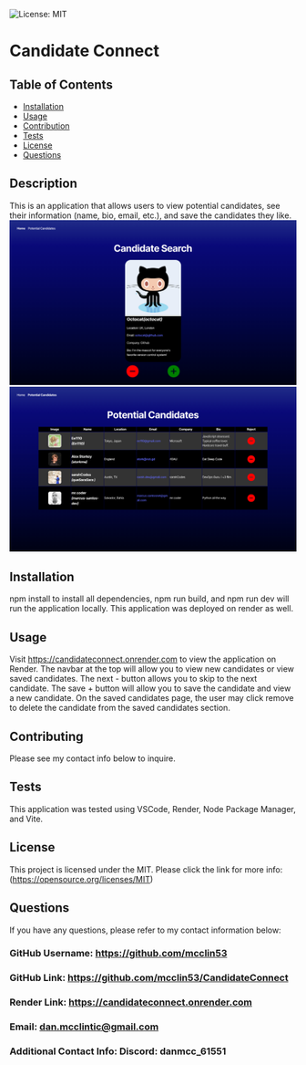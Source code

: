 
  ![License: MIT](https://img.shields.io/badge/License-MIT-yellow.svg)
  # Candidate Connect
 
  ## Table of Contents

  - [Installation](#installation)
  - [Usage](#usage)
  - [Contribution](#contribution)
  - [Tests](#tests)
  - [License](#license)
  - [Questions](#questions)

  ## Description
This is an application that allows users to view potential candidates, see their information (name, bio, email, etc.), and save the candidates they like.
![image](https://github.com/mcclin53/CandidateConnect/blob/main/Assets/13-01-candidate_search_homepage.png?raw=true)
![image](https://github.com/mcclin53/CandidateConnect/blob/main/Assets/13-02-candidate_search_potential_candidates.png?raw=true)

  ## Installation
npm install to install all dependencies, npm run build, and npm run dev will run the application locally. This application was deployed on render as well.

  ## Usage
Visit https://candidateconnect.onrender.com to view the application on Render. The navbar at the top will allow you to view new candidates or view saved candidates. The next - button allows you to skip to the next candidate. The save + button will allow you to save the candidate and view a new candidate. On the saved candidates page, the user may click remove to delete the candidate from the saved candidates section.

  ## Contributing
Please see my contact info below to inquire.

  ## Tests
This application was tested using VSCode, Render, Node Package Manager, and Vite.

  ## License
This project is licensed under the MIT.
      Please click the link for more info: (https://opensource.org/licenses/MIT)

  ## Questions

  If you have any questions, please refer to my contact information below:

  ### GitHub Username: https://github.com/mcclin53

  ### GitHub Link: https://github.com/mcclin53/CandidateConnect

  ### Render Link: https://candidateconnect.onrender.com

  ### Email: dan.mcclintic@gmail.com

  ### Additional Contact Info: Discord: danmcc_61551

